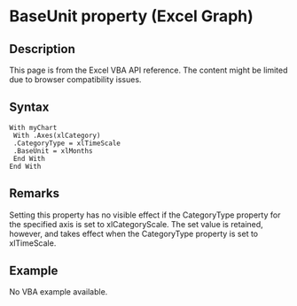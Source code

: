 # BaseUnit property (Excel Graph)

## Description
This page is from the Excel VBA API reference. The content might be limited due to browser compatibility issues.

## Syntax
```vba
With myChart 
 With .Axes(xlCategory) 
 .CategoryType = xlTimeScale 
 .BaseUnit = xlMonths 
 End With 
End With
```

## Remarks
Setting this property has no visible effect if the CategoryType property for the specified axis is set to xlCategoryScale. The set value is retained, however, and takes effect when the CategoryType property is set to xlTimeScale.

## Example
No VBA example available.

